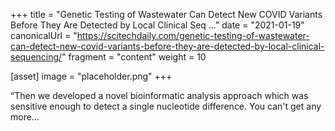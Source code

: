 +++
title = "Genetic Testing of Wastewater Can Detect New COVID Variants Before They Are Detected by Local Clinical Seq ..."
date = "2021-01-19"
canonicalUrl = "https://scitechdaily.com/genetic-testing-of-wastewater-can-detect-new-covid-variants-before-they-are-detected-by-local-clinical-sequencing/"
fragment = "content"
weight = 10

[asset]
    image = "placeholder.png"
+++

“Then we developed a novel bioinformatic analysis approach which was 
sensitive enough to detect a single nucleotide difference. You can't get 
any more...
